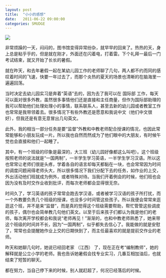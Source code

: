 ```yaml
---
layout: post
title:  "小小的感想"
date:   2011-06-22 09:00:00
categories: SMUDGE
---
```


<img src="http://binnng.coding.io/assets/images/smallthink.jpg"/>

非常烦躁的一天，闷闷的，图书馆变得异常纷杂，就早早的回来了。热热的天，身上总是粘乎乎的，但是就在刚才，外面还在闪着电，打着雷。下个礼拜一最后一门考试结束，就又开始了长长的暑假。



就在昨天，和去年暑假一起在某幼儿园工作的老师聊了几句，两人都不约而同的感叹着时间的飞速，快要一年过去了，而那个炎热的夏天的场景也清晰的在脑海里一遍遍回荡。



当时决定去幼儿园实习是奔着“英语”去的，因为去了我可以在 国际部 工作，每天可以面对很多外教，虽然很多事情他们还是直接和主任商量，但作为国际部助理的我可以帮助他们处理处理小的事情，联系联系人，甚至去新的幼儿园或者教室工作也常常是我带领着去。很多情况下有些外教还是愿意和我说中文（他们中文很好），但我还是有意无意冒出几句英文。



此外，我的相当一部分任务是要“监督”外教和中教老师配合授课的情况，也因此常常能够和小朋友玩成一片。所以我也自然而然成为了他们眼中的大朋友，有时候午觉也会直接和他们一起睡了。



其中，有一个班级的印象是最深的，大三班（幼儿园好像都这么叫吧）。这个班级按照老师的说法就是“一国两制”，一半学生学习英语，一半学生学习汉语。所以这也常常让老师们很是头疼，学着各自的语言却每天都黏在一块，也会常常因为时间的调度问题闹得老师头大，所以很多情况下我们分配下去的任务，如作业的上交，外出活动他们班就成为例外，或者特殊对待。当我们开着例会的时候，他们班也会因为没有及时交作业收到批评，而每次老师都会显得很无奈。



时间久了，学习英语的孩子常常会跑去学汉语，或者被学习汉语的孩子所打扰，而一个外教要负责几个班级的授课，也没多少时间管这些孩子。所以我便会常常来逛逛这个班，并不是来“监督”，而是真的觉得这个班级需要帮助，帮忙管管这些调皮的孩子，偶尔也会简单教几句他们英文。以至于后来孩子们都认为我是他们的老师，每次离开学校都会和我说“老师再见！”渐渐的，也和中教老师熟悉了，她来带这个班级的时间并不长，因为“一国两制”，似乎都失去信心了。我能做的就是安慰了，常常也会提醒她作业上交的日期快到了，而主任最喜欢的就是提前交作业的老师。



昨天和她聊几句时，她说已经回老家 （江西） 了，现在正在考“编制教师”，她的解释就是公立小学的老师。我也告诉她暑假会找专业实习，几番互相加油后，也就结束了短暂的聊天。



都在努力，当自己停下来的时候，别人就赶超了，何况已经落后的时候。